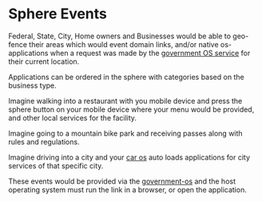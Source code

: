 # Sphere Events

Federal, State, City, Home owners and Businesses would be able to geo-fence their areas which would event domain links, and/or native os-applications when a request was made by the [government OS service](/government-os-services/) for their current location.

Applications can be ordered in the sphere with categories based on the business type.

Imagine walking into a restaurant with you mobile device and press the sphere button on your mobile device where your menu would be provided, and other local services for the facility.

Imagine going to a mountain bike park and receiving passes along with rules and regulations.

Imagine driving into a city and your [car os](/vehicle-technology-act/) auto loads applications for city services of that specific city.

These events would be provided via the [government-os](/government-os-services/) and the host operating system must run the link in a browser, or open the application.
